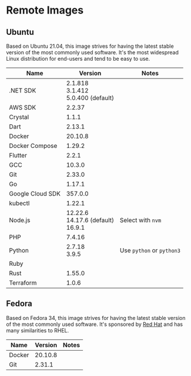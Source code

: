 # Remote Images

## Ubuntu

Based on Ubuntu 21.04, this image strives for having the latest stable version of the most commonly used software. It's the most widespread Linux distribution for end-users and tend to be easy to use.

<!-- BEGIN GENERATED SECTION: ubuntu -->

| Name | Version | Notes |
| ---- | ------- | ----- |
| .NET SDK | 2.1.818<br>3.1.412<br>5.0.400 (default) |
| AWS SDK | 2.2.37 |
| Crystal | 1.1.1 |
| Dart | 2.13.1 |
| Docker | 20.10.8 |
| Docker Compose | 1.29.2 |
| Flutter | 2.2.1 |
| GCC | 10.3.0 |
| Git | 2.33.0 |
| Go | 1.17.1 |
| Google Cloud SDK | 357.0.0 |
| kubectl | 1.22.1 |
| Node.js | 12.22.6<br>14.17.6 (default)<br>16.9.1 | Select with `nvm` |
| PHP | 7.4.16 |
| Python | 2.7.18<br>3.9.5 | Use `python` or `python3` |
| Ruby |  |
| Rust | 1.55.0 |
| Terraform | 1.0.6 |

<!-- END GENERATED SECTION: ubuntu -->

## Fedora

Based on Fedora 34, this image strives for having the latest stable version of the most commonly used software. It's sponsored by [Red Hat](https://www.redhat.com/) and has many similarities to RHEL.

<!-- BEGIN GENERATED SECTION: fedora -->

| Name | Version | Notes |
| ---- | ------- | ----- |
| Docker | 20.10.8 |
| Git | 2.31.1 |

<!-- END GENERATED SECTION: fedora -->
